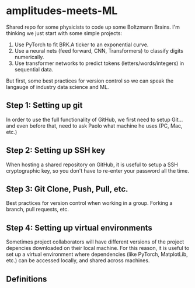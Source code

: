 # amplitudes-meets-ML
Shared repo for some physicists to code up some Boltzmann Brains. I'm thinking we just start with some simple projects:

1) Use PyTorch to fit BRK.A ticker to an exponential curve.
2) Use a neural nets (feed forward, CNN, Transformers) to classify digits numerically.
3) Use transformer networks to predict tokens (letters/words/integers) in sequential data.

But first, some best practices for version control so we can speak the langauge of industry data science and ML. 

## Step 1: Setting up git
In order to use the full functionality of GitHub, we first need to setup Git... and even before that, need to ask Paolo what machine he uses (PC, Mac, etc.)

## Step 2: Setting up SSH key
When hosting a shared repository on GitHub, it is useful to setup a SSH cryptographic key, so you don't have to re-enter your password all the time.

## Step 3: Git Clone, Push, Pull, etc.
Best practices for version control when working in a group. Forking a branch, pull requests, etc.

## Step 4: Setting up virtual environments
Sometimes project collaborators will have different versions of the project depencies downloaded on their local machine. For this reason, it is useful to set up a virtual environment where dependencies (like PyTorch, MatplotLib, etc.) can be accessed locally, and shared across machines.

## Definitions
